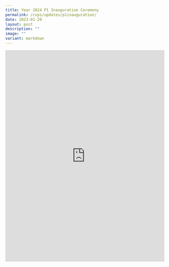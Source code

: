 ```yaml
---
title: Year 2024 P1 Inauguration Ceremony
permalink: /cvps/updates/p1inauguration/
date: 2023-01-29
layout: post
description: ""
image: ""
variant: markdown
---
```

<iframe allow="autoplay; clipboard-write; encrypted-media; picture-in-picture; web-share" allowfullscreen="true" frameborder="0" scrolling="no" style="border:none;overflow:hidden" height="664" width="500" src="https://www.facebook.com/plugins/post.php?href=https%3A%2F%2Fwww.facebook.com%2Fcompassvalepri%2Fposts%2Fpfbid02c3HEGRLirziYcGcbktkbhQwgetohN6caHK5VkJciEr2bZpCphHBkwsorRzLCxRqAl&amp;show_text=true&amp;width=500"></iframe>